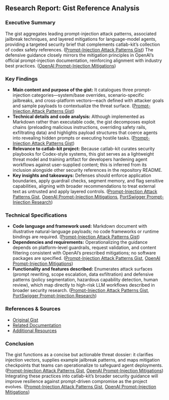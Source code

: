## Research Report: Gist Reference Analysis

### Executive Summary
The gist aggregates leading prompt-injection attack patterns, associated jailbreak techniques, and layered mitigations for language-model agents, providing a targeted security brief that complements catlab-kit’s collection of codex safety references. ([Prompt-Injection Attack Patterns Gist](https://gist.github.com/nazt/3f9188eb0a5114fffa5d8cb4f14fe5a4)) The defensive guidance closely mirrors the mitigation principles in OpenAI’s official prompt-injection documentation, reinforcing alignment with industry best practices. ([OpenAI Prompt-Injection Mitigations](https://platform.openai.com/docs/guides/prompt-injection))

### Key Findings
- **Main content and purpose of the gist:** It catalogues three prompt-injection categories—system/base overrides, scenario-specific jailbreaks, and cross-platform vectors—each defined with attacker goals and sample payloads to contextualize the threat surface. ([Prompt-Injection Attack Patterns Gist](https://gist.github.com/nazt/3f9188eb0a5114fffa5d8cb4f14fe5a4))
- **Technical details and code analysis:** Although implemented as Markdown rather than executable code, the gist decomposes exploit chains (preloading malicious instructions, overriding safety rails, exfiltrating data) and highlights payload structures that coerce agents into revealing hidden prompts or executing hostile tasks. ([Prompt-Injection Attack Patterns Gist](https://gist.github.com/nazt/3f9188eb0a5114fffa5d8cb4f14fe5a4))
- **Relevance to catlab-kit project:** Because catlab-kit curates security playbooks for Codex-style systems, this gist serves as a lightweight threat model and training artifact for developers hardening agent workflows against user-supplied content; this is inferred from its inclusion alongside other security references in the repository README.
- **Key insights and takeaways:** Defenses should enforce application boundaries, apply guardrail checks, segment memory, and flag sensitive capabilities, aligning with broader recommendations to treat external text as untrusted and apply layered controls. ([Prompt-Injection Attack Patterns Gist](https://gist.github.com/nazt/3f9188eb0a5114fffa5d8cb4f14fe5a4), [OpenAI Prompt-Injection Mitigations](https://platform.openai.com/docs/guides/prompt-injection), [PortSwigger Prompt-Injection Research](https://portswigger.net/research/prompt-injection-how-attackers-can-exploit-ai-systems))

### Technical Specifications
- **Code language and framework used:** Markdown document with illustrative natural-language payloads; no code frameworks or runtime bindings are required. ([Prompt-Injection Attack Patterns Gist](https://gist.github.com/nazt/3f9188eb0a5114fffa5d8cb4f14fe5a4))
- **Dependencies and requirements:** Operationalizing the guidance depends on platform-level guardrails, request validation, and content filtering consistent with OpenAI’s prescribed mitigations; no software packages are specified. ([Prompt-Injection Attack Patterns Gist](https://gist.github.com/nazt/3f9188eb0a5114fffa5d8cb4f14fe5a4), [OpenAI Prompt-Injection Mitigations](https://platform.openai.com/docs/guides/prompt-injection))
- **Functionality and features described:** Enumerates attack surfaces (prompt rewriting, scope escalation, data exfiltration) and defensive patterns (policy segmentation, hazardous capability detection, human review), which map directly to high-risk LLM workflows described in broader security research. ([Prompt-Injection Attack Patterns Gist](https://gist.github.com/nazt/3f9188eb0a5114fffa5d8cb4f14fe5a4), [PortSwigger Prompt-Injection Research](https://portswigger.net/research/prompt-injection-how-attackers-can-exploit-ai-systems))

### References & Sources
- [Original Gist](https://gist.github.com/nazt/3f9188eb0a5114fffa5d8cb4f14fe5a4)
- [Related Documentation](https://platform.openai.com/docs/guides/prompt-injection)
- [Additional Resources](https://portswigger.net/research/prompt-injection-how-attackers-can-exploit-ai-systems)

### Conclusion
The gist functions as a concise but actionable threat dossier: it clarifies injection vectors, supplies example jailbreak patterns, and maps mitigation checkpoints that teams can operationalize to safeguard agent deployments. ([Prompt-Injection Attack Patterns Gist](https://gist.github.com/nazt/3f9188eb0a5114fffa5d8cb4f14fe5a4), [OpenAI Prompt-Injection Mitigations](https://platform.openai.com/docs/guides/prompt-injection)) Integrating these practices into catlab-kit’s broader security guidance will improve resilience against prompt-driven compromise as the project evolves. ([Prompt-Injection Attack Patterns Gist](https://gist.github.com/nazt/3f9188eb0a5114fffa5d8cb4f14fe5a4), [OpenAI Prompt-Injection Mitigations](https://platform.openai.com/docs/guides/prompt-injection))
